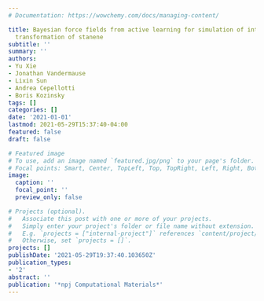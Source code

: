 ```yaml
---
# Documentation: https://wowchemy.com/docs/managing-content/

title: Bayesian force fields from active learning for simulation of inter-dimensional
  transformation of stanene
subtitle: ''
summary: ''
authors:
- Yu Xie
- Jonathan Vandermause
- Lixin Sun
- Andrea Cepellotti
- Boris Kozinsky
tags: []
categories: []
date: '2021-01-01'
lastmod: 2021-05-29T15:37:40-04:00
featured: false
draft: false

# Featured image
# To use, add an image named `featured.jpg/png` to your page's folder.
# Focal points: Smart, Center, TopLeft, Top, TopRight, Left, Right, BottomLeft, Bottom, BottomRight.
image:
  caption: ''
  focal_point: ''
  preview_only: false

# Projects (optional).
#   Associate this post with one or more of your projects.
#   Simply enter your project's folder or file name without extension.
#   E.g. `projects = ["internal-project"]` references `content/project/deep-learning/index.md`.
#   Otherwise, set `projects = []`.
projects: []
publishDate: '2021-05-29T19:37:40.103650Z'
publication_types:
- '2'
abstract: ''
publication: '*npj Computational Materials*'
---
```

